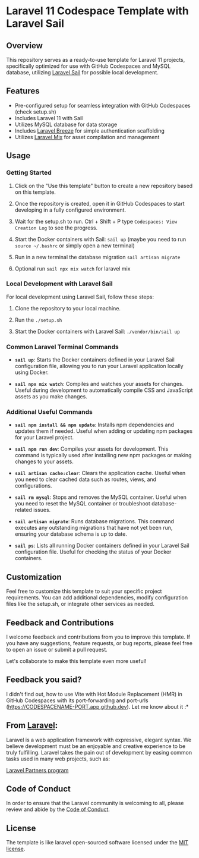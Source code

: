 # Laravel 11 Codespace Template with Laravel Sail

## Overview

This repository serves as a ready-to-use template for Laravel 11 projects, specifically optimized for use with GitHub Codespaces and MySQL database, utilizing [Laravel Sail](https://laravel.com/docs/8.x/sail) for possible local development.

## Features

- Pre-configured setup for seamless integration with GitHub Codespaces (check setup.sh)
- Includes Laravel 11 with Sail
- Utilizes MySQL database for data storage
- Includes [Laravel Breeze](https://laravel.com/docs/8.x/starter-kits#breeze-and-inertia) for simple authentication scaffolding
- Utilizes [Laravel Mix](https://laravel.com/docs/8.x/mix) for asset compilation and management

## Usage

### Getting Started

1. Click on the "Use this template" button to create a new repository based on this template.

1. Once the repository is created, open it in GitHub Codespaces to start developing in a fully configured environment. 

1. Wait for the setup.sh to run. Ctrl + Shift + P type `Codespaces: View Creation Log` to see the progress.

1. Start the Docker containers with Sail: `sail up` (maybe you need to run `source ~/.bashrc` or simply open a new terminal)

1. Run in a new terminal the database migration `sail artisan migrate`

1. Optional run `sail npx mix watch` for laravel mix

### Local Development with Laravel Sail

For local development using Laravel Sail, follow these steps:

1. Clone the repository to your local machine.

2. Run the `./setup.sh`

3. Start the Docker containers with Laravel Sail: `./vendor/bin/sail up`

### Common Laravel Terminal Commands

- **`sail up`**: Starts the Docker containers defined in your Laravel Sail configuration file, allowing you to run your Laravel application locally using Docker.

- **`sail npx mix watch`**: Compiles and watches your assets for changes. Useful during development to automatically compile CSS and JavaScript assets as you make changes.

### Additional Useful Commands

- **`sail npm install && npm update`**: Installs npm dependencies and updates them if needed. Useful when adding or updating npm packages for your Laravel project.

- **`sail npm run dev`**: Compiles your assets for development. This command is typically used after installing new npm packages or making changes to your assets.

- **`sail artisan cache:clear`**: Clears the application cache. Useful when you need to clear cached data such as routes, views, and configurations.

- **`sail rm mysql`**: Stops and removes the MySQL container. Useful when you need to reset the MySQL container or troubleshoot database-related issues.

- **`sail artisan migrate`**: Runs database migrations. This command executes any outstanding migrations that have not yet been run, ensuring your database schema is up to date.

- **`sail ps`**: Lists all running Docker containers defined in your Laravel Sail configuration file. Useful for checking the status of your Docker containers.


## Customization
Feel free to customize this template to suit your specific project requirements. You can add additional dependencies, modify configuration files like the setup.sh, or integrate other services as needed.

## Feedback and Contributions

I welcome feedback and contributions from you to improve this template. If you have any suggestions, feature requests, or bug reports, please feel free to open an issue or submit a pull request.

Let's collaborate to make this template even more useful!

## Feedback you said?

I didn't find out, how to use Vite with Hot Module Replacement (HMR) in GitHub Codespaces with its port-forwarding and port-urls (https://CODESPACENAME-PORT.app.github.dev). Let me know about it :*

## From <a href="https://laravel.com" target="_blank">Laravel</a>:

Laravel is a web application framework with expressive, elegant syntax. We believe development must be an enjoyable and creative experience to be truly fulfilling. Laravel takes the pain out of development by easing common tasks used in many web projects, such as:

 [Laravel Partners program](https://partners.laravel.com)


## Code of Conduct

In order to ensure that the Laravel community is welcoming to all, please review and abide by the [Code of Conduct](https://laravel.com/docs/contributions#code-of-conduct).


## License

The template is like laravel open-sourced software licensed under the [MIT license](https://opensource.org/licenses/MIT).
